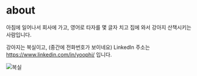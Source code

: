 # about

아침에 일어나서 회사에 가고, 영어로 타자를 몇 글자 치고 집에 와서 강아지 산책시키는 사람입니다.

강아지는 복실이고, (중간에 전화번호가 보이네요)
LinkedIn 주소는 <https://www.linkedin.com/in/yoophi/> 입니다.

![복실](/images/boksil/IMG_7710.jpg)
